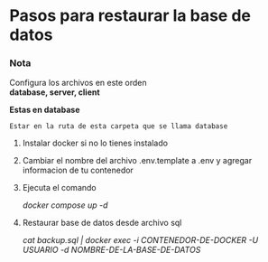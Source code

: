 # Pasos para restaurar la base de datos

### Nota
Configura los archivos en este orden    
**database, server, client**

**Estas en database** 

    Estar en la ruta de esta carpeta que se llama database

1. Instalar docker si no lo tienes instalado

2. Cambiar el nombre del archivo .env.template a .env y agregar informacion de tu contenedor

3. Ejecuta el comando

    *docker compose up -d*

4. Restaurar base de datos desde archivo sql

    *cat backup.sql | docker exec -i CONTENEDOR-DE-DOCKER -U USUARIO -d NOMBRE-DE-LA-BASE-DE-DATOS*

